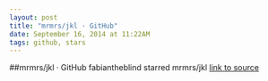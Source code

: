```yaml
---
layout: post
title: "mrmrs/jkl · GitHub"
date: September 16, 2014 at 11:22AM
tags: github, stars
---
```

##mrmrs/jkl · GitHub
fabiantheblind starred mrmrs/jkl
[link to source](http://ift.tt/Xub7Ee) 
